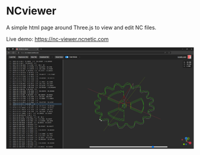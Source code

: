 # NCviewer

A simple html page around Three.js to view and edit NC files.

Live demo: https://nc-viewer.ncnetic.com

<img src="ncviewer.png"/>
